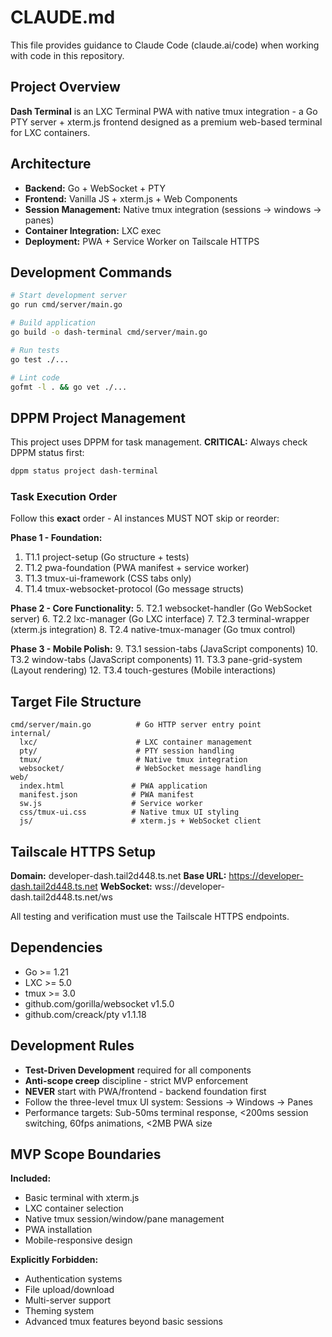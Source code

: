 # CLAUDE.md

This file provides guidance to Claude Code (claude.ai/code) when working with code in this repository.

## Project Overview

**Dash Terminal** is an LXC Terminal PWA with native tmux integration - a Go PTY server + xterm.js frontend designed as a premium web-based terminal for LXC containers.

## Architecture

- **Backend:** Go + WebSocket + PTY
- **Frontend:** Vanilla JS + xterm.js + Web Components
- **Session Management:** Native tmux integration (sessions → windows → panes)
- **Container Integration:** LXC exec
- **Deployment:** PWA + Service Worker on Tailscale HTTPS

## Development Commands

```bash
# Start development server
go run cmd/server/main.go

# Build application
go build -o dash-terminal cmd/server/main.go

# Run tests
go test ./...

# Lint code
gofmt -l . && go vet ./...
```

## DPPM Project Management

This project uses DPPM for task management. **CRITICAL:** Always check DPPM status first:

```bash
dppm status project dash-terminal
```

### Task Execution Order
Follow this **exact** order - AI instances MUST NOT skip or reorder:

**Phase 1 - Foundation:**
1. T1.1 project-setup (Go structure + tests)
2. T1.2 pwa-foundation (PWA manifest + service worker)
3. T1.3 tmux-ui-framework (CSS tabs only)
4. T1.4 tmux-websocket-protocol (Go message structs)

**Phase 2 - Core Functionality:**
5. T2.1 websocket-handler (Go WebSocket server)
6. T2.2 lxc-manager (Go LXC interface)
7. T2.3 terminal-wrapper (xterm.js integration)
8. T2.4 native-tmux-manager (Go tmux control)

**Phase 3 - Mobile Polish:**
9. T3.1 session-tabs (JavaScript components)
10. T3.2 window-tabs (JavaScript components)
11. T3.3 pane-grid-system (Layout rendering)
12. T3.4 touch-gestures (Mobile interactions)

## Target File Structure

```
cmd/server/main.go          # Go HTTP server entry point
internal/
  lxc/                      # LXC container management
  pty/                      # PTY session handling
  tmux/                     # Native tmux integration
  websocket/                # WebSocket message handling
web/
  index.html               # PWA application
  manifest.json            # PWA manifest
  sw.js                    # Service worker
  css/tmux-ui.css          # Native tmux UI styling
  js/                      # xterm.js + WebSocket client
```

## Tailscale HTTPS Setup

**Domain:** developer-dash.tail2d448.ts.net
**Base URL:** https://developer-dash.tail2d448.ts.net
**WebSocket:** wss://developer-dash.tail2d448.ts.net/ws

All testing and verification must use the Tailscale HTTPS endpoints.

## Dependencies

- Go >= 1.21
- LXC >= 5.0
- tmux >= 3.0
- github.com/gorilla/websocket v1.5.0
- github.com/creack/pty v1.1.18

## Development Rules

- **Test-Driven Development** required for all components
- **Anti-scope creep** discipline - strict MVP enforcement
- **NEVER** start with PWA/frontend - backend foundation first
- Follow the three-level tmux UI system: Sessions → Windows → Panes
- Performance targets: Sub-50ms terminal response, <200ms session switching, 60fps animations, <2MB PWA size

## MVP Scope Boundaries

**Included:**
- Basic terminal with xterm.js
- LXC container selection
- Native tmux session/window/pane management
- PWA installation
- Mobile-responsive design

**Explicitly Forbidden:**
- Authentication systems
- File upload/download
- Multi-server support
- Theming system
- Advanced tmux features beyond basic sessions